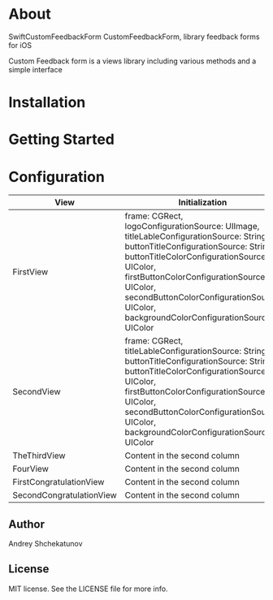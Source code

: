 # About

SwiftCustomFeedbackForm
CustomFeedbackForm,  library feedback forms for iOS

Custom Feedback form is a views library including various methods and a simple interface

# Installation

# Getting Started

# Configuration
View| Initialization
------------ | -------------
FirstView | frame: CGRect, <br> logoConfigurationSource: UIImage, <br> titleLableConfigurationSource: String, <br> buttonTitleConfigurationSource: String, <br> buttonTitleColorConfigurationSource: UIColor, <br> firstButtonColorConfigurationSource: UIColor, <br> secondButtonColorConfigurationSource: UIColor, <br> backgroundColorConfigurationSource: UIColor
SecondView | frame: CGRect, <br> titleLableConfigurationSource: String, <br> buttonTitleConfigurationSource: String, <br> buttonTitleColorConfigurationSource: UIColor, <br> firstButtonColorConfigurationSource: UIColor, <br> secondButtonColorConfigurationSource: UIColor, <br> backgroundColorConfigurationSource: UIColor
TheThirdView | Content in the second column
FourView | Content in the second column
FirstCongratulationView | Content in the second column
SecondCongratulationView | Content in the second column

## Author
Andrey Shchekatunov

## License
MIT license. See the LICENSE file for more info.
